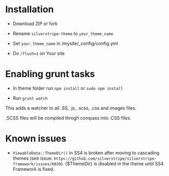 # Installation

 * Download ZIP or fork

 * Rename `silverstripe-theme` to `your_theme_name`

 * Set `your_theme_name` in /mysite/_config/config.yml

 * Do `/flush=1` on Your site


# Enabling grunt tasks

 * In theme folder run `npm install` or `sudo npm install`

 * Run `grunt watch`

 This adds a watcher to all .SS, .js, .scss, .css and images files.

 .SCSS files will be compiled throgh compass into .CSS files.


# Known issues

 * `ViewableData::ThemeDir()` in SS4 is broken after moving to cascading themes (see issue: `https://github.com/silverstripe/silverstripe-framework/issues/6030`). {$ThemeDir} is disabled in the theme until SS4 Framework is fixed.